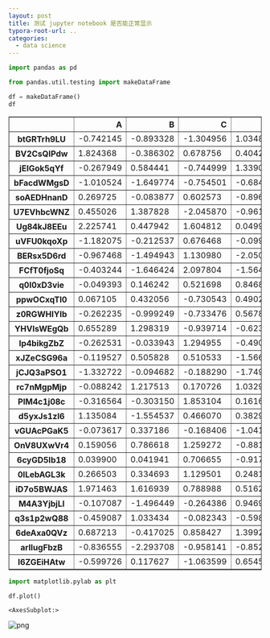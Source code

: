 ```yaml
---
layout: post
title: 测试 jupyter notebook 是否能正常显示
typora-root-url: ..
categories:
  - data science
---
```

```python
import pandas as pd

from pandas.util.testing import makeDataFrame
```


```python
df = makeDataFrame()
df
```




<div>
<style scoped>
    .dataframe tbody tr th:only-of-type {
        vertical-align: middle;
    }

    .dataframe tbody tr th {
        vertical-align: top;
    }
    
    .dataframe thead th {
        text-align: right;
    }
</style>
<table border="1" class="dataframe">
  <thead>
    <tr style="text-align: right;">
      <th></th>
      <th>A</th>
      <th>B</th>
      <th>C</th>
      <th>D</th>
    </tr>
  </thead>
  <tbody>
    <tr>
      <th>btGRTrh9LU</th>
      <td>-0.742145</td>
      <td>-0.893328</td>
      <td>-1.304956</td>
      <td>1.034842</td>
    </tr>
    <tr>
      <th>BV2CsQIPdw</th>
      <td>1.824368</td>
      <td>-0.386302</td>
      <td>0.678756</td>
      <td>0.404220</td>
    </tr>
    <tr>
      <th>jEIGok5qYf</th>
      <td>-0.267949</td>
      <td>0.584441</td>
      <td>-0.744999</td>
      <td>1.339014</td>
    </tr>
    <tr>
      <th>bFacdWMgsD</th>
      <td>-1.010524</td>
      <td>-1.649774</td>
      <td>-0.754501</td>
      <td>-0.684241</td>
    </tr>
    <tr>
      <th>soAEDHnanD</th>
      <td>0.269725</td>
      <td>-0.083877</td>
      <td>0.602573</td>
      <td>-0.896465</td>
    </tr>
    <tr>
      <th>U7EVhbcWNZ</th>
      <td>0.455026</td>
      <td>1.387828</td>
      <td>-2.045870</td>
      <td>-0.961229</td>
    </tr>
    <tr>
      <th>Ug84kJ8EEu</th>
      <td>2.225741</td>
      <td>0.447942</td>
      <td>1.604812</td>
      <td>0.049973</td>
    </tr>
    <tr>
      <th>uVFU0kqoXp</th>
      <td>-1.182075</td>
      <td>-0.212537</td>
      <td>0.676468</td>
      <td>-0.099554</td>
    </tr>
    <tr>
      <th>BERsx5D6rd</th>
      <td>-0.967468</td>
      <td>-1.494943</td>
      <td>1.130980</td>
      <td>-2.050188</td>
    </tr>
    <tr>
      <th>FCfT0fjoSq</th>
      <td>-0.403244</td>
      <td>-1.646424</td>
      <td>2.097804</td>
      <td>-1.564483</td>
    </tr>
    <tr>
      <th>q0I0xD3vie</th>
      <td>-0.049393</td>
      <td>0.146242</td>
      <td>0.521698</td>
      <td>0.846845</td>
    </tr>
    <tr>
      <th>ppwOCxqTl0</th>
      <td>0.067105</td>
      <td>0.432056</td>
      <td>-0.730543</td>
      <td>0.490270</td>
    </tr>
    <tr>
      <th>z0RGWHIYIb</th>
      <td>-0.262235</td>
      <td>-0.999249</td>
      <td>-0.733476</td>
      <td>0.567824</td>
    </tr>
    <tr>
      <th>YHVIsWEgQb</th>
      <td>0.655289</td>
      <td>1.298319</td>
      <td>-0.939714</td>
      <td>-0.623303</td>
    </tr>
    <tr>
      <th>Ip4bikgZbZ</th>
      <td>-0.262531</td>
      <td>-0.033943</td>
      <td>1.294955</td>
      <td>-0.490842</td>
    </tr>
    <tr>
      <th>xJZeCSG96a</th>
      <td>-0.119527</td>
      <td>0.505828</td>
      <td>0.510533</td>
      <td>-1.566203</td>
    </tr>
    <tr>
      <th>jCJQ3aPSO1</th>
      <td>-1.332722</td>
      <td>-0.094682</td>
      <td>-0.188290</td>
      <td>-1.749978</td>
    </tr>
    <tr>
      <th>rc7nMgpMjp</th>
      <td>-0.088242</td>
      <td>1.217513</td>
      <td>0.170726</td>
      <td>1.032927</td>
    </tr>
    <tr>
      <th>PlM4c1j08c</th>
      <td>-0.316564</td>
      <td>-0.303150</td>
      <td>1.853104</td>
      <td>0.161671</td>
    </tr>
    <tr>
      <th>d5yxJs1zl6</th>
      <td>1.135084</td>
      <td>-1.554537</td>
      <td>0.466070</td>
      <td>0.382947</td>
    </tr>
    <tr>
      <th>vGUAcPGaK5</th>
      <td>-0.073617</td>
      <td>0.337186</td>
      <td>-0.168406</td>
      <td>-1.041977</td>
    </tr>
    <tr>
      <th>OnV8UXwVr4</th>
      <td>0.159056</td>
      <td>0.786618</td>
      <td>1.259272</td>
      <td>-0.881401</td>
    </tr>
    <tr>
      <th>6cyGD5lb18</th>
      <td>0.039900</td>
      <td>0.041941</td>
      <td>0.706655</td>
      <td>-0.917063</td>
    </tr>
    <tr>
      <th>0lLebAGL3k</th>
      <td>0.266503</td>
      <td>0.334693</td>
      <td>1.129501</td>
      <td>0.248132</td>
    </tr>
    <tr>
      <th>iD7o5BWJAS</th>
      <td>1.971463</td>
      <td>1.616939</td>
      <td>0.788988</td>
      <td>0.516291</td>
    </tr>
    <tr>
      <th>M4A3YjbjLI</th>
      <td>-0.107087</td>
      <td>-1.496449</td>
      <td>-0.264386</td>
      <td>0.946963</td>
    </tr>
    <tr>
      <th>q3s1p2wQ88</th>
      <td>-0.459087</td>
      <td>1.033434</td>
      <td>-0.082343</td>
      <td>-0.598603</td>
    </tr>
    <tr>
      <th>6deAxa0QVz</th>
      <td>0.687213</td>
      <td>-0.417025</td>
      <td>0.858427</td>
      <td>1.399216</td>
    </tr>
    <tr>
      <th>arlIugFbzB</th>
      <td>-0.836555</td>
      <td>-2.293708</td>
      <td>-0.958141</td>
      <td>-0.852751</td>
    </tr>
    <tr>
      <th>I6ZGEiHAtw</th>
      <td>-0.599726</td>
      <td>0.117627</td>
      <td>-1.063599</td>
      <td>0.654528</td>
    </tr>
  </tbody>
</table>
</div>




```python
import matplotlib.pylab as plt

df.plot()
```




    <AxesSubplot:>




![png]({{"/img/test_files/test_2_1.png"}})
​    

